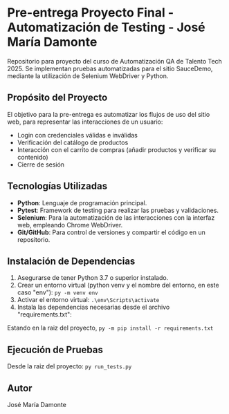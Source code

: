# Pre-entrega Proyecto Final - Automatización de Testing - José María Damonte

Repositorio para proyecto del curso de Automatización QA de Talento Tech 2025.
Se implementan pruebas automatizadas para el sitio SauceDemo, mediante la utilización de Selenium WebDriver y Python.

## Propósito del Proyecto

El objetivo para la pre-entrega es automatizar los flujos de uso del sitio web, para representar las interacciones de un usuario:

- Login con credenciales válidas e inválidas
- Verificación del catálogo de productos
- Interacción con el carrito de compras (añadir productos y verificar su contenido)
- Cierre de sesión

## Tecnologías Utilizadas

- **Python**: Lenguaje de programación principal.
- **Pytest**: Framework de testing para realizar las pruebas y validaciones.
- **Selenium**: Para la automatización de las interacciones con la interfaz web, empleando Chrome WebDriver.
- **Git/GitHub**: Para control de versiones y compartir el código en un repositorio.

## Instalación de Dependencias

1. Asegurarse de tener Python 3.7 o superior instalado.
2. Crear un entorno virtual (python venv y el nombre del entorno, en este caso "env"): `py -m venv env`
3. Activar el entorno virtual: `.\env\Scripts\activate`
3. Instala las dependencias necesarias desde el archivo "requirements.txt":

Estando en la raiz del proyecto, `py -m pip install -r requirements.txt`

## Ejecución de Pruebas

Desde la raiz del proyecto: `py run_tests.py`

## Autor
José María Damonte
